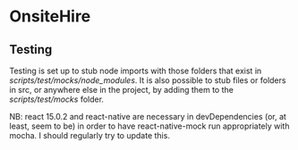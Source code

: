# OnsiteHire

## Testing

Testing is set up to stub node imports with those folders that exist in *scripts/test/mocks/node_modules*.
It is also possible to stub files or folders in src, or anywhere else in the project, by adding them to
the *scripts/test/mocks* folder.

NB: react 15.0.2 and react-native are necessary in devDependencies (or, at least, seem to be)
in order to have react-native-mock run appropriately with mocha. I should regularly try to
update this.
